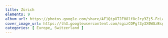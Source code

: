 ```yaml
---
title: Zürich
elements: 9
album_url: https://photos.google.com/share/AF1QipOTJF08lf8cJry3Zj5-FcLaZzibK0NkTyOfT1QYjxc3FP-htIfO6WejEwap2tb94g?key=S3JmSjRNTS05bFhHZ0ZIczlmSTBPWVNyUE0wcmRn
cover_image_url: https://lh3.googleusercontent.com/sgizCOPgf3y3X0WGzBsgRMR0Q2kSgS6X9-mXh5szRJxja4YuPu1LbLHfUxKTUFEFXPtaO3zJR9n76CE3HhSZAcF5RaUBnd0SI1aaLx0wS5qFPwGR1C4BVc0VGN38c6IDyzVCDrVBSt7_PWOtFJMuxRD6h0-8b17jBZc94O7nc93HI6Rpg7cYusImB0qGiMeDeLe-8Kvb7G89iNx7h0gJEePap6zFjWEkW0DMZ4ei5XdcMiJcxJLUj5n_k45lRVZjOtaAxSS94ycssYu4DSmfQsZHUvgTwAMFUeNr-mTHqPm1jWpVP5wT6oSoLZPRz22DxGYnDRV1v4OrG2f8tG9ZpFXYv2e-vjs0yoE2DyJJ2w53kgZYWlbC7vYs-kz7kR0U8col385Nx4PI-aSM3BGtCXxZN6yEjtqw6ncWaMTr9xZrB-uxNoa-W5dzFhtuFHuqcuL1q1a-oFkfSrTimpseHkvWQBcPVl6Uo-1Fjl-9d2KPrlKbq3RAdg6WUHBG4466F5_v6Eez6AMpl1SVlU8R6_TZFVWTPk9sZwVaTS_aFtKm9o5WKoTFV0FNegzbtBpw06SlcYGv0Ybm3rg2Bkw3P_ErA7KH0_JVrv4NJkggITN92GEViYqu48rUqW_CRbKGhXYZqzkSNJEPaKMJ3p9PKLDvmbWF-EFEIpKFz-CGYoRrjecyV-dkjM1k=s218-p-k-no
categories: [ Europe, Switzerland ]
---
```

